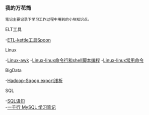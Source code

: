 ### 我的万花筒  

    笔记主要记录下学习工作过程中用到的小块知识点。

ELT工具   

   -[ETL-kettle工具Spoon](/depot/kettle/ETL工具Spoon2.5.0.md)

Linux  

   -[Linux-awk](/depot/linux/awk.md)
   -[Linux-linux命令行和shell脚本编程](/depot/linux/linux命令行和shell脚本编程.md)
   -[Linux-linux常用命令](/depot/linux/linux常用命令.md)

BigData  

   -[Hadoop-Sqoop export浅析](/depot/sqoop/Hive2msql.md)
   
SQL

   -[SQL语句](/depot/SQL/SQL.MD)  
   -[一千行 MySQL 学习笔记](/depot/SQL/Mysql学习笔记.MD)